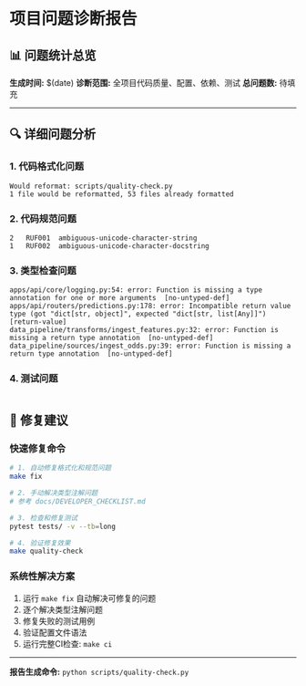 # 项目问题诊断报告

## 📊 **问题统计总览**

**生成时间:** $(date)
**诊断范围:** 全项目代码质量、配置、依赖、测试
**总问题数:** 待填充

---

## 🔍 **详细问题分析**

### 1. 代码格式化问题
```
Would reformat: scripts/quality-check.py
1 file would be reformatted, 53 files already formatted
```

### 2. 代码规范问题
```
2	RUF001	ambiguous-unicode-character-string
1	RUF002	ambiguous-unicode-character-docstring
```

### 3. 类型检查问题
```
apps/api/core/logging.py:54: error: Function is missing a type annotation for one or more arguments  [no-untyped-def]
apps/api/routers/predictions.py:178: error: Incompatible return value type (got "dict[str, object]", expected "dict[str, list[Any]]")  [return-value]
data_pipeline/transforms/ingest_features.py:32: error: Function is missing a return type annotation  [no-untyped-def]
data_pipeline/sources/ingest_odds.py:39: error: Function is missing a return type annotation  [no-untyped-def]
```

### 4. 测试问题
```
```

## 🎯 **修复建议**

### 快速修复命令
```bash
# 1. 自动修复格式化和规范问题
make fix

# 2. 手动解决类型注解问题
# 参考 docs/DEVELOPER_CHECKLIST.md

# 3. 检查和修复测试
pytest tests/ -v --tb=long

# 4. 验证修复效果
make quality-check
```

### 系统性解决方案
1. 运行 `make fix` 自动解决可修复的问题
2. 逐个解决类型注解问题
3. 修复失败的测试用例
4. 验证配置文件语法
5. 运行完整CI检查: `make ci`

---

**报告生成命令:** `python scripts/quality-check.py`
